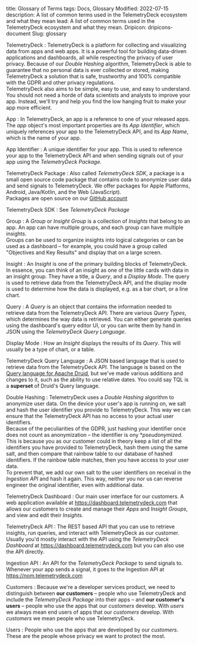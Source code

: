 title: Glossary of Terms
tags: Docs, Glossary
Modified: 2022-07-15
description: A list of common terms used in the TelemetryDeck ecosystem and what they mean
lead: A list of common terms used in the TelemetryDeck ecosystem and what they mean.
Dripicon: dripicons-document
Slug: glossary

TelemetryDeck
: TelemetryDeck is a platform for collecting and visualizing data from apps and web apps. It is a powerful tool for building data-driven applications and dashboards, all while respecting the privacy of user privacy. Because of our _Double Hashing_ algorithm, TelemetryDeck is able to guarantee that no personal data is ever collected or stored, making TelemetryDeck a solution that is safe, trustworthy and 100% compatible with the GDPR and other privacy regulations.  
TelemetryDeck also aims to be simple, easy to use, and easy to understand. You should not need a horde of data scientists and analysts to improve your app. Instead, we'll try and help you find the low hanging fruit to make your app more efficient.

App
: In TelemetryDeck, an app is a reference to one of your released apps. The _app_ object's most important properties are its _App Identifier_, which uniquely references your app to the TelemetryDeck API, and its _App Name_, which is the name of your app.

App Identifier
: A unique identifier for your app. This is used to reference your app to the TelemetryDeck API and when sending signals out of your app using the _TelemetryDeck Package_.

TelemetryDeck Package
: Also called _TelemetryDeck SDK_, a package is a small open source code package that contains code to anonymize user data and send signals to TelemetryDeck. We offer packages for Apple Platforms, Android, Java/Kotlin, and the Web (JavaScript).  
Packages are open source on our [GitHub account](https://github.com/TelemetryDeck)

TelemetryDeck SDK
: See _TelemetryDeck Package_

Group
: A _Group_ or _Insight Group_ is a collection of _Insights_ that belong to an app. An app can have multiple groups, and each group can have multiple insights.  
Groups can be used to organize insights into logical categories or can be used as a dashboard – for example, you could have a group called "Objectives and Key Results" and display that on a large screen.

Insight
: An _Insight_ is one of the primary building blocks of TelemetryDeck. In essence, you can think of an insight as one of the little cards with data in an insight group. They have a title, a _Query_, and a _Display Mode_. The query is used to retrieve data from the TelemetryDeck API, and the display mode is used to determine how the data is displayed, e.g. as a bar chart, or a line chart.

Query
: A _Query_ is an object that contains the information needed to retrieve data from the TelemetryDeck API. There are various _Query Types_, which determines the way data is retrieved. You can either generate queries using the dashboard's query editor UI, or you can write them by hand in JSON using the _TelemetryDeck Query Language_.

Display Mode
: How an _Insight_ displays the results of its _Query_. This will usually be a type of chart, or a table.

TelemetryDeck Query Language
: A JSON based language that is used to retrieve data from the TelemetryDeck API. The language is based on the [Query language for Apache Druid](hhttps://druid.apache.org/docs/latest/querying/querying.html), but we've made various additions and changes to it, such as the ability to use relative dates. You could say TQL is a **superset** of Druid's Query language.

Double Hashing
: TelemetryDeck uses a _Double Hashing_ algorithm to anonymize user data. On the device your user's app is running on, we salt and hash the user identifier you provide to TelemetryDeck. This way we can ensure that the TelemetryDeck API has no access to your actual user identifiers.  
Because of the peculiarities of the GDPR, just hashing your identifier once does not count as anonymization – the identifier is ony \*_pseudonymized_. This is because you as our customer could in theory keep a list of all the identifiers you have provided to TelemetryDeck, hash them using the same salt, and then compare that rainbow table to our database of hashed identifiers. If the rainbow table matches, then you have access to your user data.  
To prevent that, we add our own salt to the user identifiers on receival in the _Ingestion API_ and hash it again. This way, neither you nor us can reverse engineer the original identifier, even with additional data.

TelemetryDeck Dashboard
: Our main user interface for our customers. A web application available at https://dashboard.telemetrydeck.com that allows our customers to create and manage their _Apps_ and _Insight Groups_, and view and edit their _Insights_.

TelemetryDeck API
: The REST based API that you can use to retrieve insights, run queries, and interact with TelemetryDeck as our customer. Usually you'd mostly interact with the API using the _TelemetryDeck Dashboard_ at https://dashboard.telemetrydeck.com but you can also use the API directly.

Ingestion API
: An API for the _TelemetryDeck Package_ to send signals to. Whenever your app sends a signal, it goes to the Ingestion API at https://nom.telemetrydeck.com

Customers
: Because we're a developer services product, we need to distinguish between **our customers** – people who use TelemetryDeck and include the _TelemetryDeck Package_ into their apps – and **our customer's users** – people who use the apps that our _customers_ develop. With _users_ we always mean end users of apps that our _customers_ develop. With _customers_ we mean people who use TelemetryDeck.

Users
: People who use the apps that are developed by our _customers_. These are the people whose privacy we want to protect the most.
